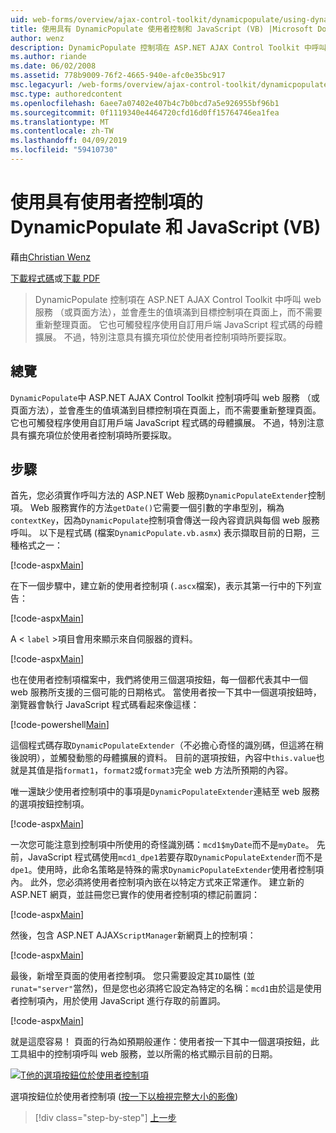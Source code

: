 ```yaml
---
uid: web-forms/overview/ajax-control-toolkit/dynamicpopulate/using-dynamicpopulate-with-a-user-control-and-javascript-vb
title: 使用具有 DynamicPopulate 使用者控制和 JavaScript (VB) |Microsoft Docs
author: wenz
description: DynamicPopulate 控制項在 ASP.NET AJAX Control Toolkit 中呼叫 web 服務 （或頁面方法），並會產生的值填滿至 t 的目標控制項...
ms.author: riande
ms.date: 06/02/2008
ms.assetid: 778b9009-76f2-4665-940e-afc0e35bc917
msc.legacyurl: /web-forms/overview/ajax-control-toolkit/dynamicpopulate/using-dynamicpopulate-with-a-user-control-and-javascript-vb
msc.type: authoredcontent
ms.openlocfilehash: 6aee7a07402e407b4c7b0bcd7a5e926955bf96b1
ms.sourcegitcommit: 0f1119340e4464720cfd16d0ff15764746ea1fea
ms.translationtype: MT
ms.contentlocale: zh-TW
ms.lasthandoff: 04/09/2019
ms.locfileid: "59410730"
---
```

# <a name="using-dynamicpopulate-with-a-user-control-and-javascript-vb"></a>使用具有使用者控制項的 DynamicPopulate 和 JavaScript (VB)

藉由[Christian Wenz](https://github.com/wenz)

[下載程式碼](http://download.microsoft.com/download/d/8/f/d8f2f6f9-1b7c-46ad-9252-e1fc81bdea3e/dynamicpopulate2.vb.zip)或[下載 PDF](http://download.microsoft.com/download/b/6/a/b6ae89ee-df69-4c87-9bfb-ad1eb2b23373/dynamicpopulate2VB.pdf)

> DynamicPopulate 控制項在 ASP.NET AJAX Control Toolkit 中呼叫 web 服務 （或頁面方法），並會產生的值填滿到目標控制項在頁面上，而不需要重新整理頁面。 它也可觸發程序使用自訂用戶端 JavaScript 程式碼的母體擴展。 不過，特別注意具有擴充項位於使用者控制項時所要採取。


## <a name="overview"></a>總覽

`DynamicPopulate`中 ASP.NET AJAX Control Toolkit 控制項呼叫 web 服務 （或頁面方法），並會產生的值填滿到目標控制項在頁面上，而不需要重新整理頁面。 它也可觸發程序使用自訂用戶端 JavaScript 程式碼的母體擴展。 不過，特別注意具有擴充項位於使用者控制項時所要採取。

## <a name="steps"></a>步驟

首先，您必須實作呼叫方法的 ASP.NET Web 服務`DynamicPopulateExtender`控制項。 Web 服務實作的方法`getDate()`它需要一個引數的字串型別，稱為`contextKey`，因為`DynamicPopulate`控制項會傳送一段內容資訊與每個 web 服務呼叫。 以下是程式碼 (檔案`DynamicPopulate.vb.asmx`) 表示擷取目前的日期，三種格式之一：

[!code-aspx[Main](using-dynamicpopulate-with-a-user-control-and-javascript-vb/samples/sample1.aspx)]

在下一個步驟中，建立新的使用者控制項 (`.ascx`檔案)，表示其第一行中的下列宣告：

[!code-aspx[Main](using-dynamicpopulate-with-a-user-control-and-javascript-vb/samples/sample2.aspx)]

A &lt; `label` &gt;項目會用來顯示來自伺服器的資料。

[!code-aspx[Main](using-dynamicpopulate-with-a-user-control-and-javascript-vb/samples/sample3.aspx)]

也在使用者控制項檔案中，我們將使用三個選項按鈕，每一個都代表其中一個 web 服務所支援的三個可能的日期格式。 當使用者按一下其中一個選項按鈕時，瀏覽器會執行 JavaScript 程式碼看起來像這樣：

[!code-powershell[Main](using-dynamicpopulate-with-a-user-control-and-javascript-vb/samples/sample4.ps1)]

這個程式碼存取`DynamicPopulateExtender`（不必擔心奇怪的識別碼，但這將在稍後說明），並觸發動態的母體擴展的資料。 目前的選項按鈕，內容中`this.value`也就是其值是指`format1`，`format2`或`format3`完全 web 方法所預期的內容。

唯一還缺少使用者控制項中的事項是`DynamicPopulateExtender`連結至 web 服務的選項按鈕控制項。

[!code-aspx[Main](using-dynamicpopulate-with-a-user-control-and-javascript-vb/samples/sample5.aspx)]

一次您可能注意到控制項中所使用的奇怪識別碼：`mcd1$myDate`而不是`myDate`。 先前，JavaScript 程式碼使用`mcd1_dpe1`若要存取`DynamicPopulateExtender`而不是`dpe1`。使用時，此命名策略是特殊的需求`DynamicPopulateExtender`使用者控制項內。 此外，您必須將使用者控制項內嵌在以特定方式來正常運作。 建立新的 ASP.NET 網頁，並註冊您已實作的使用者控制項的標記前置詞：

[!code-aspx[Main](using-dynamicpopulate-with-a-user-control-and-javascript-vb/samples/sample6.aspx)]

然後，包含 ASP.NET AJAX`ScriptManager`新網頁上的控制項：

[!code-aspx[Main](using-dynamicpopulate-with-a-user-control-and-javascript-vb/samples/sample7.aspx)]

最後，新增至頁面的使用者控制項。 您只需要設定其`ID`屬性 (並`runat="server"`當然)，但是您也必須將它設定為特定的名稱：`mcd1`由於這是使用者控制項內，用於使用 JavaScript 進行存取的前置詞。

[!code-aspx[Main](using-dynamicpopulate-with-a-user-control-and-javascript-vb/samples/sample8.aspx)]

就是這麼容易！ 頁面的行為如預期般運作：使用者按一下其中一個選項按鈕，此工具組中的控制項呼叫 web 服務，並以所需的格式顯示目前的日期。


[![T他的選項按鈕位於使用者控制項](using-dynamicpopulate-with-a-user-control-and-javascript-vb/_static/image2.png)](using-dynamicpopulate-with-a-user-control-and-javascript-vb/_static/image1.png)

選項按鈕位於使用者控制項 ([按一下以檢視完整大小的影像](using-dynamicpopulate-with-a-user-control-and-javascript-vb/_static/image3.png))

> [!div class="step-by-step"]
> [上一步](dynamically-populating-a-control-using-javascript-code-vb.md)
